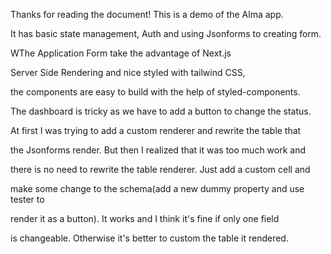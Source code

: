 Thanks for reading the document! This is a demo of the Alma app. 

It has basic state management, Auth and using Jsonforms to creating form.

WThe Application Form take the advantage of Next.js 

Server Side Rendering and nice styled with tailwind CSS,

the components are easy to build with the help of styled-components.

The dashboard is tricky as we have to add a button to change the status.

At first I was trying to add a custom renderer and rewrite the table that 

the Jsonforms render. But then I realized that it was too much work and 

there is no need to rewrite the table renderer. Just add a custom cell and 

make some change to the schema(add a new dummy property and use tester to 

render it as a button). It works and I think it's fine if only one field

is changeable. Otherwise it's better to custom the table it rendered.